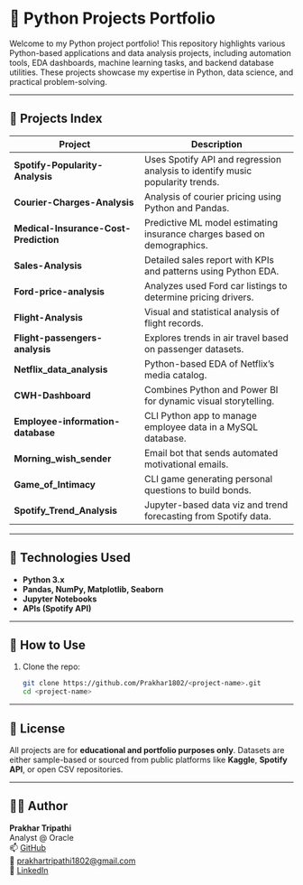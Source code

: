 # 🐍 Python Projects Portfolio

Welcome to my Python project portfolio! This repository highlights various Python-based applications and data analysis projects, including automation tools, EDA dashboards, machine learning tasks, and backend database utilities. These projects showcase my expertise in Python, data science, and practical problem-solving.

---

## 📂 Projects Index

| Project | Description |
|--------|-------------|
| **Spotify-Popularity-Analysis** | Uses Spotify API and regression analysis to identify music popularity trends. |
| **Courier-Charges-Analysis** | Analysis of courier pricing using Python and Pandas. |
| **Medical-Insurance-Cost-Prediction** | Predictive ML model estimating insurance charges based on demographics. |
| **Sales-Analysis** | Detailed sales report with KPIs and patterns using Python EDA. |
| **Ford-price-analysis** | Analyzes used Ford car listings to determine pricing drivers. |
| **Flight-Analysis** | Visual and statistical analysis of flight records. |
| **Flight-passengers-analysis** | Explores trends in air travel based on passenger datasets. |
| **Netflix_data_analysis** | Python-based EDA of Netflix’s media catalog. |
| **CWH-Dashboard** | Combines Python and Power BI for dynamic visual storytelling. |
| **Employee-information-database** | CLI Python app to manage employee data in a MySQL database. |
| **Morning_wish_sender** | Email bot that sends automated motivational emails. |
| **Game_of_Intimacy** | CLI game generating personal questions to build bonds. |
| **Spotify_Trend_Analysis** | Jupyter-based data viz and trend forecasting from Spotify data. |

---

## 🧰 Technologies Used

- **Python 3.x**
- **Pandas, NumPy, Matplotlib, Seaborn**
- **Jupyter Notebooks**
- **APIs (Spotify API)**

---

## 📌 How to Use

1. Clone the repo:
   ```bash
   git clone https://github.com/Prakhar1802/<project-name>.git
   cd <project-name>

---

## 📄 License

All projects are for **educational and portfolio purposes only**. Datasets are either sample-based or sourced from public platforms like **Kaggle**, **Spotify API**, or open CSV repositories.

---

## 👨‍💻 Author

**Prakhar Tripathi**  
Analyst @ Oracle  
📫 [GitHub](https://github.com/Prakhar1802)  
📩 prakhartripathi1802@gmail.com  
🔗 [LinkedIn](https://www.linkedin.com/in/prakhar-tripathi-/)

   
